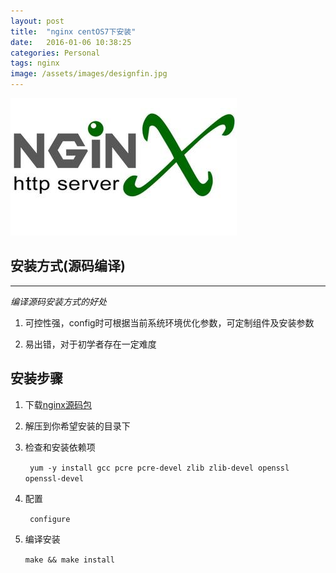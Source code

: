 ```yaml
---
layout: post
title:  "nginx centOS7下安装"
date:   2016-01-06 10:38:25
categories: Personal
tags: nginx
image: /assets/images/designfin.jpg
---
```

![nginx](https://github.com/neaix/neaix.github.io/blob/master/assets/images/nginx.jpg)  


## 安装方式(源码编译)  

***
 *编译源码安装方式的好处*  
 
1. 可控性强，config时可根据当前系统环境优化参数，可定制组件及安装参数  
 
2. 易出错，对于初学者存在一定难度  
 
 
## 安装步骤  
 
1. 下载[nginx源码包](http://nginx.org/download/nginx-1.9.9.tar.gz)   
 
2. 解压到你希望安装的目录下  
 
3. 检查和安装依赖项  
 
  
   	` yum -y install gcc pcre pcre-devel zlib zlib-devel openssl openssl-devel`
  

4. 配置  
 

  	` configure`
    
     
5. 编译安装  
 

 	 `make && make install` 

 